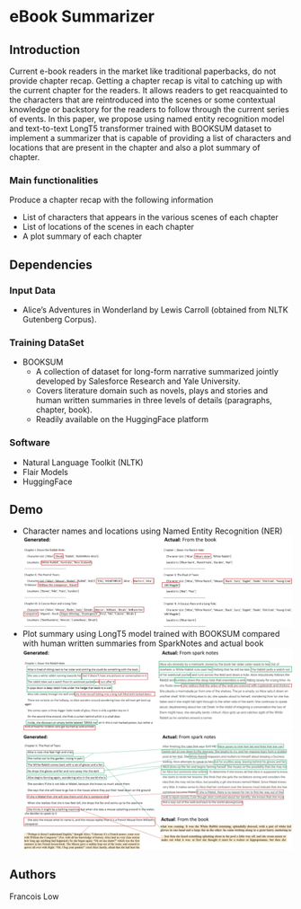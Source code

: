 # eBook Summarizer
## Introduction
Current e-book readers in the market like traditional paperbacks, do not provide chapter recap. Getting a chapter recap is vital to catching up with the current chapter for the readers. It allows readers to get reacquainted to the characters that are reintroduced into the scenes or some contextual knowledge or backstory for the readers to follow through the current series of events. In this paper, we propose using named entity recognition model and text-to-text LongT5 transformer trained with BOOKSUM dataset to implement a summarizer that is capable of providing a list of characters and locations that are present in the chapter and also a plot summary of chapter.

### Main functionalities
Produce a chapter recap with the following information
- List of characters that appears in the various scenes of each chapter
- List of locations of the scenes in each chapter
- A plot summary of each chapter

## Dependencies
### Input Data
- Alice’s Adventures in Wonderland by Lewis Carroll (obtained from NLTK Gutenberg Corpus).
### Training DataSet
- BOOKSUM 
  * A collection of dataset for long-form narrative summarized jointly developed by Salesforce Research and Yale University.
  * Covers literature domain such as novels, plays and stories and human written summaries in three levels of details (paragraphs, chapter, book).
  * Readily available on the HuggingFace platform
  
### Software
- Natural Language Toolkit (NLTK)
- Flair Models
- HuggingFace

## Demo

* Character names and locations using Named Entity Recognition (NER)  
![](https://github.com/francelow/eBookSummarizer/blob/main/characters_locations_NER.jpg)  
* Plot summary using LongT5 model trained with BOOKSUM compared with human written summaries from SparkNotes and actual book  
![](https://github.com/francelow/eBookSummarizer/blob/main/plot_summary_t5.jpg)  
![](https://github.com/francelow/eBookSummarizer/blob/main/plot_summary_t5_2.jpg)

## Authors
Francois Low
